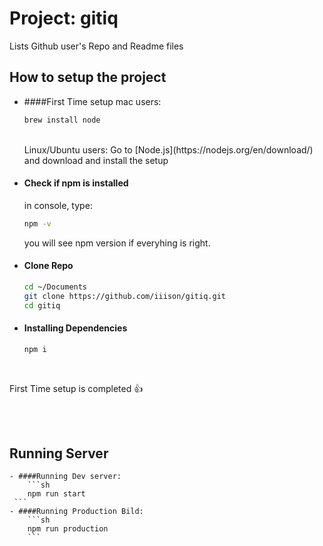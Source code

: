 # Project: gitiq
Lists Github user's Repo and Readme files


## How to setup the project

- ####First Time setup
    mac users:
    ```sh
    brew install node
    ```
    <br />
    Linux/Ubuntu users:
    Go to [Node.js](https://nodejs.org/en/download/) and download and install the setup
    
    
- #### Check if npm is installed
    in console, type:
    ```sh
    npm -v
    ```
    
    you will see npm version if everyhing is right.
    
- #### Clone Repo
    ```sh
    cd ~/Documents
    git clone https://github.com/iiison/gitiq.git
    cd gitiq
    ```
- #### Installing Dependencies
    ```sh
    npm i
    ```
<br/>

First Time setup is completed 👍 

<br/>
<br/>

## Running Server

    - ####Running Dev server:
        ```sh
        npm run start
     ```
    - ####Running Production Bild:
        ```sh
        npm run production
        ```

